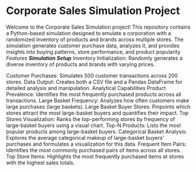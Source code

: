 # Corporate Sales Simulation Project
Welcome to the Corporate Sales Simulation project! This repository contains a Python-based simulation designed to emulate a corporation with a randomized inventory of products and brands across multiple stores. The simulation generates customer purchase data, analyzes it, and provides insights into buying patterns, store performance, and product popularity
 _Features_
 _**Simulation Setup**_
Inventory Initialization: Randomly generates a diverse inventory of products and brands with varying prices.

Customer Purchases: Simulates 500 customer transactions across 200 stores.
Data Output: Creates both a CSV file and a Pandas DataFrame for detailed analysis and manipulation.
Analytical Capabilities
Product Prevalence: Identifies the most frequently purchased products across all transactions.
Large Basket Frequency: Analyzes how often customers make large purchases (large baskets).
Large Basket Buyer Stores: Pinpoints which stores attract the most large-basket buyers and quantifies their impact.
Top Stores Visualization: Ranks the top-performing stores by frequency of large-basket buyers using a visual chart.
Top-N Products: Lists the most popular products among large-basket buyers.
Categorical Basket Analysis: Explores the average categorical makeup of large-basket buyers' purchases and formulates a visualization for this data.
Frequent Item Pairs: Identifies the most commonly purchased pairs of items across all stores.
Top Store Items: Highlights the most frequently purchased items at stores with the highest sales totals.
